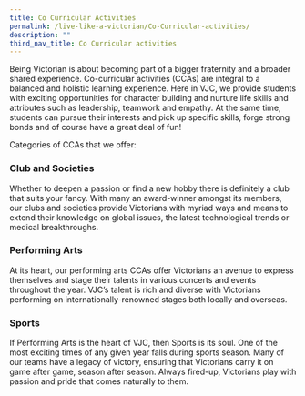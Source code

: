 ```yaml
---
title: Co Curricular Activities
permalink: /live-like-a-victorian/Co-Curricular-activities/
description: ""
third_nav_title: Co Curricular activities
---
```

Being Victorian is about becoming part of a bigger fraternity and a broader shared experience. Co-curricular activities (CCAs) are integral to a balanced and holistic learning experience. Here in VJC, we provide students with exciting opportunities for character building and nurture life skills and attributes such as leadership, teamwork and empathy. At the same time, students can pursue their interests and pick up specific skills, forge strong bonds and of course have a great deal of fun!

Categories of CCAs that we offer:

### Club and Societies 

Whether to deepen a passion or find a new hobby there is definitely a club that suits your fancy. With many an award-winner amongst its members, our clubs and societies provide Victorians with myriad ways and means to extend their knowledge on global issues, the latest technological trends or medical breakthroughs.


### Performing Arts

At its heart, our performing arts CCAs offer Victorians an avenue to express themselves and stage their talents in various concerts and events throughout the year. VJC’s talent is rich and diverse with Victorians performing on internationally-renowned stages both locally and overseas.



### Sports

If Performing Arts is the heart of VJC, then Sports is its soul. One of the most exciting times of any given year falls during sports season. Many of our teams have a legacy of victory, ensuring that Victorians carry it on game after game, season after season. Always fired-up, Victorians play with passion and pride that comes naturally to them.




